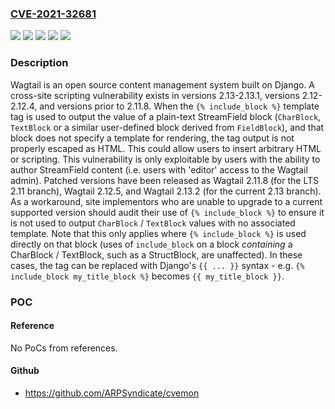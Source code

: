 ### [CVE-2021-32681](https://cve.mitre.org/cgi-bin/cvename.cgi?name=CVE-2021-32681)
![](https://img.shields.io/static/v1?label=Product&message=wagtail&color=blue)
![](https://img.shields.io/static/v1?label=Version&message=%3C%202.11.8%20&color=brightgreen)
![](https://img.shields.io/static/v1?label=Version&message=%3E%3D%202.12%2C%20%3C%3D%202.12.4%20&color=brightgreen)
![](https://img.shields.io/static/v1?label=Version&message=%3E%3D%202.13%2C%20%3C%3D%202.13.1%20&color=brightgreen)
![](https://img.shields.io/static/v1?label=Vulnerability&message=CWE-79%3A%20Improper%20Neutralization%20of%20Input%20During%20Web%20Page%20Generation%20('Cross-site%20Scripting')&color=brightgreen)

### Description

Wagtail is an open source content management system built on Django. A cross-site scripting vulnerability exists in versions 2.13-2.13.1, versions 2.12-2.12.4, and versions prior to 2.11.8. When the `{% include_block %}` template tag is used to output the value of a plain-text StreamField block (`CharBlock`, `TextBlock` or a similar user-defined block derived from `FieldBlock`), and that block does not specify a template for rendering, the tag output is not properly escaped as HTML. This could allow users to insert arbitrary HTML or scripting. This vulnerability is only exploitable by users with the ability to author StreamField content (i.e. users with 'editor' access to the Wagtail admin). Patched versions have been released as Wagtail 2.11.8 (for the LTS 2.11 branch), Wagtail 2.12.5, and Wagtail 2.13.2 (for the current 2.13 branch). As a workaround, site implementors who are unable to upgrade to a current supported version should audit their use of `{% include_block %}` to ensure it is not used to output `CharBlock` / `TextBlock` values with no associated template. Note that this only applies where `{% include_block %}` is used directly on that block (uses of `include_block` on a block _containing_ a CharBlock / TextBlock, such as a StructBlock, are unaffected). In these cases, the tag can be replaced with Django's `{{ ... }}` syntax - e.g. `{% include_block my_title_block %}` becomes `{{ my_title_block }}`.

### POC

#### Reference
No PoCs from references.

#### Github
- https://github.com/ARPSyndicate/cvemon

